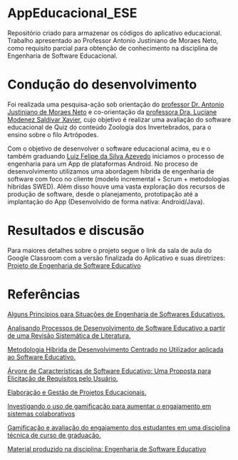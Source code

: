 # AppEducacional_ESE

Repositório criado para armazenar os códigos do aplicativo educacional.
Trabalho apresentado ao Professor Antonio Justiniano de Moraes Neto, como requisito parcial para obtenção de conhecimento na disciplina de Engenharia de Software Educacional.

# Condução do desenvolvimento

Foi realizada uma pesquisa-ação sob orientação do [professor Dr. Antonio Justiniano de Moraes Neto](https://www.escavador.com/sobre/5744648/antonio-justiniano-de-moraes-neto) e co-orientação da [professora Dra. Luciane Modenez Saldivar Xavier](https://www.escavador.com/sobre/504438/luciane-modenez-saldivar-xavier), cujo objetivo é realizar uma avaliação do software educacional de Quiz do conteúdo Zoologia dos Invertebrados,  para o ensino sobre o filo Artrópodes. 

Com o objetivo de desenvolver o software educacional acima, eu e o também graduando [Luiz Felipe da Silva Azevedo](https://github.com/AkiraHayato) iniciamos o processo de engenharia para um  App de plataformas Android. No proceso de desenvolvimento utilizamos uma abordagem híbrida de engenharia de software com foco no cliente (modelo incremental + Scrum + metodologias hibrídas SWED). Além disso houve uma vasta exploração dos recursos de produção de software, desde o planejamento, prototipação até a implantação do App (Desenvolvido de forma nativa: Android/Java).

# Resultados e discusão

Para maiores detalhes sobre o projeto segue o link da sala de aula do Google Classroom com a versão finalizada do Aplicativo e suas diretrizes:
[Projeto de Engenharia de Software Educativo](https://classroom.google.com/u/1/c/MzcyNDY3NjcyNDVa)

# Referências 

[Alguns Princípios para Situações de Engenharia de Softwares Educativos.](https://www.revistas.ufg.br/interacao/article/view/6540)

[Analisando Processos de Desenvolvimento de Software Educativo a partir de uma Revisão Sistemática de Literatura.](http://ria.net.br/index.php/ria/article/view/137)

[Metodologia Híbrida de Desenvolvimento Centrado no Utilizador aplicada ao Software Educativo.](http://www.scielo.mec.pt/scielo.php?script=sci_abstract&pid=S1646-98952010000200002&lng=en&nrm=iso)

[Árvore de Características de Software Educativo: Uma Proposta para Elicitação de Requisitos pelo Usuário.](http://www.br-ie.org/pub/index.php/sbie/article/view/1517)

[Elaboração e Gestão de Projetos Educacionais.](http://nead.uesc.br/arquivos/pedagogia/projetos_educacionais/modulo_projetos_educacionais.pdf)

[Investigando o uso de gamificação para aumentar o engajamento em sistemas colaborativos](https://pdfs.semanticscholar.org/343c/42a7eb5dd56e7c4f75940e893f3d562aef51.pdf)

[Gamificação e avaliação do engajamento dos estudantes em uma disciplina técnica de curso de graduação.](http://br-ie.org/pub/index.php/sbie/article/view/6717)

[Material produzido na disciplina: Engenharia de Software Educativo](https://drive.google.com/drive/folders/16vo3ZGWSb40eJgCcATiuvLNF62XJncqS)

